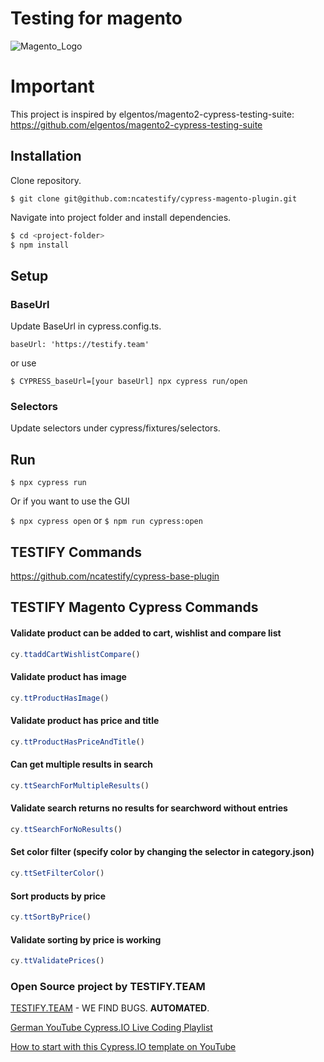 # Testing for magento

![Magento_Logo](https://user-images.githubusercontent.com/108877931/214883559-6ff3d5a2-af1d-4f66-9eb2-4595e1c5a64c.png)

# Important

This project is inspired by elgentos/magento2-cypress-testing-suite: https://github.com/elgentos/magento2-cypress-testing-suite

## Installation

Clone repository.

`$ git clone git@github.com:ncatestify/cypress-magento-plugin.git`

Navigate into project folder and install dependencies.

```bash
$ cd <project-folder>
$ npm install
```

## Setup

### BaseUrl
Update BaseUrl in cypress.config.ts.

`baseUrl: 'https://testify.team'`

or use

`$ CYPRESS_baseUrl=[your baseUrl] npx cypress run/open`

### Selectors
Update selectors under cypress/fixtures/selectors.

## Run

`$ npx cypress run`

Or if you want to use the GUI

`$ npx cypress open` or `$ npm run cypress:open`

## TESTIFY Commands

https://github.com/ncatestify/cypress-base-plugin

## TESTIFY Magento Cypress Commands

#### Validate product can be added to cart, wishlist and compare list

```js
cy.ttaddCartWishlistCompare()
```

#### Validate product has image

```js
cy.ttProductHasImage()
```

#### Validate product has price and title

```js
cy.ttProductHasPriceAndTitle()
```

#### Can get multiple results in search

```js
cy.ttSearchForMultipleResults()
```

#### Validate search returns no results for searchword without entries

```js
cy.ttSearchForNoResults()
```

#### Set color filter (specify color by changing the selector in category.json)

```js
cy.ttSetFilterColor()
```

#### Sort products by price

```js
cy.ttSortByPrice()
```

#### Validate sorting by price is working

```js
cy.ttValidatePrices()
```

### Open Source project by TESTIFY.TEAM

[TESTIFY.TEAM](https://testify.team) - WE FIND BUGS. **AUTOMATED**.

[German YouTube Cypress.IO Live Coding Playlist](https://www.youtube.com/watch?v=mb_PTxDeJKI&list=PLKrKzhBjw2Y9ceCxO3ollOc4eIVPAjiHs)

[How to start with this Cypress.IO template on YouTube](https://youtu.be/b27PciNzreY)
